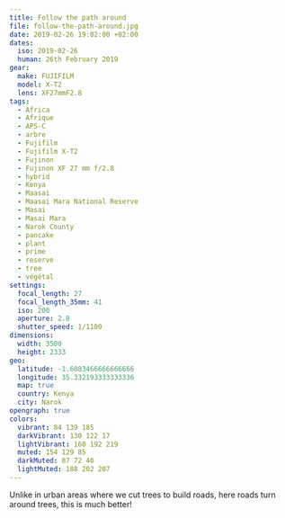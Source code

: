 ```yaml
---
title: Follow the path around
file: follow-the-path-around.jpg
date: 2019-02-26 19:02:00 +02:00
dates:
  iso: 2019-02-26
  human: 26th February 2019
gear:
  make: FUJIFILM
  model: X-T2
  lens: XF27mmF2.8
tags:
  - Africa
  - Afrique
  - APS-C
  - arbre
  - Fujifilm
  - Fujifilm X-T2
  - Fujinon
  - Fujinon XF 27 mm f/2.8
  - hybrid
  - Kenya
  - Maasai
  - Maasai Mara National Reserve
  - Masai
  - Masai Mara
  - Narok County
  - pancake
  - plant
  - prime
  - reserve
  - tree
  - végétal
settings:
  focal_length: 27
  focal_length_35mm: 41
  iso: 200
  aperture: 2.8
  shutter_speed: 1/1100
dimensions:
  width: 3500
  height: 2333
geo:
  latitude: -1.6083466666666666
  longitude: 35.332193333333336
  map: true
  country: Kenya
  city: Narok
opengraph: true
colors:
  vibrant: 84 139 185
  darkVibrant: 130 122 17
  lightVibrant: 160 192 219
  muted: 154 129 85
  darkMuted: 87 72 40
  lightMuted: 188 202 207
---
```


Unlike in urban areas where we cut trees to build roads, here roads turn around trees, this is much better!
